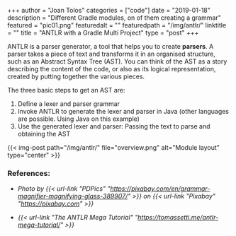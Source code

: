 +++
author = "Joan Tolos"
categories = ["code"]
date = "2019-01-18"
description = "Different Gradle modules, on of them creating a grammar"
featured = "pic01.png"
featuredalt = ""
featuredpath = "/img/antlr/"
linktitle = ""
title = "ANTLR with a Gradle Multi Project"
type = "post"
+++

ANTLR is a parser generator, a tool that helps you to create **parsers**. A parser takes a piece of text and transforms it in an organised structure, such as an Abstract Syntax Tree (AST). You can think of the AST as a story describing the content of the code, or also as its logical representation, created by putting together the various pieces.

The three basic steps to get an AST are:

1. Define a lexer and parser grammar
2. Invoke ANTLR to generate the lexer and parser in Java (other languages are possible. Using Java on this example)
3. Use the generated lexer and parser: Passing the text to parse and obtaining the AST

{{< img-post path="/img/antlr/" file="overview.png" alt="Module layout" type="center" >}}

### References:

* _Photo by {{< url-link "PDPics" "https://pixabay.com/en/grammar-magnifier-magnifying-glass-389907/" >}} on {{< url-link "Pixabay" "https://pixabay.com" >}}_

* _{{< url-link "The ANTLR Mega Tutorial" "https://tomassetti.me/antlr-mega-tutorial/" >}}_
